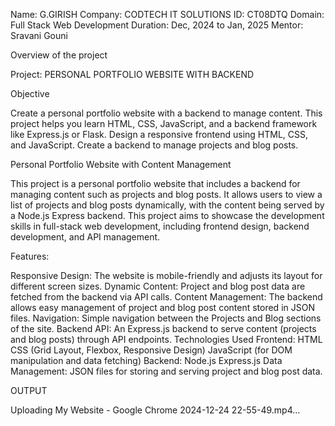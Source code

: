 Name: G.GIRISH
Company: CODTECH IT SOLUTIONS
ID: CT08DTQ
Domain: Full Stack Web Development
Duration: Dec, 2024 to Jan, 2025
Mentor: Sravani Gouni

Overview of the project

Project: PERSONAL PORTFOLIO WEBSITE WITH BACKEND

Objective

Create a personal portfolio website with a backend to manage content. This
project helps you learn HTML, CSS, JavaScript, and a backend framework like
Express.js or Flask. Design a responsive frontend using HTML, CSS, and
JavaScript. Create a backend to manage projects and blog posts.

Personal Portfolio Website with Content Management

This project is a personal portfolio website that includes a backend for managing content such as projects and blog posts. It allows users to view a list of projects and blog posts dynamically, with the content being served by a Node.js Express backend. This project aims to showcase the development skills in full-stack web development, including frontend design, backend development, and API management.

Features:

Responsive Design: The website is mobile-friendly and adjusts its layout for different screen sizes.
Dynamic Content: Project and blog post data are fetched from the backend via API calls.
Content Management: The backend allows easy management of project and blog post content stored in JSON files.
Navigation: Simple navigation between the Projects and Blog sections of the site.
Backend API: An Express.js backend to serve content (projects and blog posts) through API endpoints.
Technologies Used
Frontend:
HTML
CSS (Grid Layout, Flexbox, Responsive Design)
JavaScript (for DOM manipulation and data fetching)
Backend:
Node.js
Express.js
Data Management:
JSON files for storing and serving project and blog post data.

OUTPUT

Uploading My Website - Google Chrome 2024-12-24 22-55-49.mp4…
